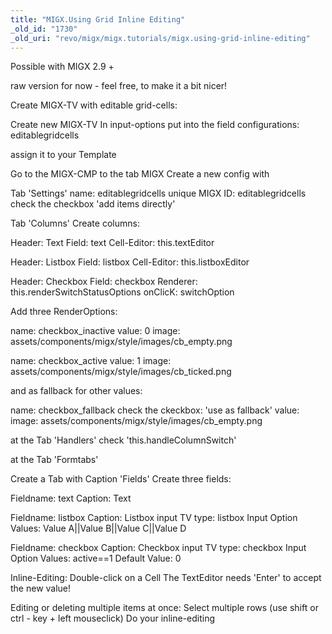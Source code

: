 ```yaml
---
title: "MIGX.Using Grid Inline Editing"
_old_id: "1730"
_old_uri: "revo/migx/migx.tutorials/migx.using-grid-inline-editing"
---
```


Possible with MIGX 2.9 +

raw version for now - feel free, to make it a bit nicer!

Create MIGX-TV with editable grid-cells:

 Create new MIGX-TV
 In input-options put into the field
 configurations: editablegridcells

 assign it to your Template

 Go to the MIGX-CMP to the tab MIGX
 Create a new config with

 Tab 'Settings'
 name: editablegridcells
 unique MIGX ID: editablegridcells
 check the checkbox 'add items directly'

 Tab 'Columns'
 Create columns:

 Header: Text
 Field: text
 Cell-Editor: this.textEditor

 Header: Listbox
 Field: listbox
 Cell-Editor: this.listboxEditor

 Header: Checkbox
 Field: checkbox
 Renderer: this.renderSwitchStatusOptions
 onClicK: switchOption

 Add three RenderOptions:

 name: checkbox\_inactive
 value: 0
 image: assets/components/migx/style/images/cb\_empty.png

 name: checkbox\_active
 value: 1
 image: assets/components/migx/style/images/cb\_ticked.png

 and as fallback for other values:

 name: checkbox\_fallback
 check the ckeckbox: 'use as fallback'
 value:
 image: assets/components/migx/style/images/cb\_empty.png

 at the Tab 'Handlers' check 'this.handleColumnSwitch'

 at the Tab 'Formtabs'

 Create a Tab with Caption 'Fields'
 Create three fields:

 Fieldname: text
 Caption: Text

 Fieldname: listbox
 Caption: Listbox
 input TV type: listbox
 Input Option Values: Value A||Value B||Value C||Value D

 Fieldname: checkbox
 Caption: Checkbox
 input TV type: checkbox
 Input Option Values: active==1
 Default Value: 0

 Inline-Editing:
 Double-click on a Cell
 The TextEditor needs 'Enter' to accept the new value!

 Editing or deleting multiple items at once:
 Select multiple rows (use shift or ctrl - key + left mouseclick)
 Do your inline-editing
